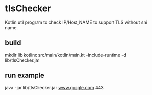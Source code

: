 # tlsChecker
Kotlin util program to check IP/Host_NAME to support TLS without sni name.

## build
mkdir lib
kotlinc src/main/kotlin/main.kt -include-runtime -d lib/tlsChecker.jar

## run example
java -jar lib/tlsChecker.jar www.google.com 443
